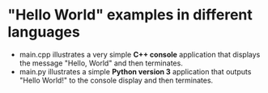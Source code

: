 # "Hello World" examples in different languages

* main.cpp illustrates a very simple **C++ console** application that displays the message "Hello, World" and then terminates.
* main.py illustrates a simple **Python version 3** application that outputs "Hello World!" to the console display and then terminates.
